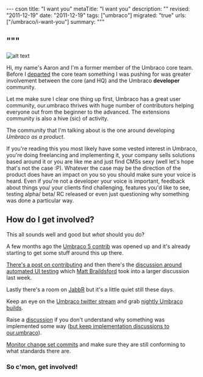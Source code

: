 --- cson
title: "I want you"
metaTitle: "I want you"
description: ""
revised: "2011-12-19"
date: "2011-12-19"
tags: ["umbraco"]
migrated: "true"
urls: ["/umbraco/i-want-you"]
summary: """

"""
---
![alt text][1]

Hi, my name's Aaron and I'm a former member of the Umbraco core team. Before I [departed][2] the core team something I was pushing for was greater involvement between the core (and HQ) and the Umbraco **developer** community.

Let me make sure I clear one thing up first, Umbraco has a great user community, our.umbraco thrives with huge number of contributors helping everyone out from the beginner to the advanced. The extensions community is also a hive (sic) of activity.

The community that I'm talking about is the one around developing *Umbraco as a product*.

If you're reading this you most likely have some vested interest in Umbraco, you're  doing freelancing and implementing it, your company sells solutions based around it or you are like me and just find CMSs sexy (well let's hope that's not the case :P). Whatever the case may be the direction of the product does have an impact on you so you should make sure your voice is heard. Even if you're not a developer your voice is important, feedback about things you/ your clients find challenging, features you'd like to see, testing alpha/ beta/ RC released or even just questioning why something was done a particular way.

## How do I get involved?

This all sounds well and good but *what* should you do?

A few months ago the [Umbraco 5 contrib][3] was opened up and it's already starting to get some stuff around this up there.

[There's a post on contributing][4] and then there's the [discussion around automated UI testing][5] which [Matt Braildsford][6] took into a larger discussion last week.

Lastly there's a room on [JabbR][7] but it's a little quiet still these days.

Keep an eye on the [Umbraco twitter stream][8] and grab [nightly Umbraco builds][9].

Raise a [discussion][10] if you don't understand why something was implemented some way ([but keep implementation discussions to our.umbraco][11]).

[Monitor change set commits][12] and make sure they are still conforming to what standards there are.

### So c'mon, get involved!


  [1]: http://www.aaron-powell.com/get/i-want-you.jpg "I want you"
  [2]: http://www.aaron-powell.com/umbraco/so-long-and-thanks-for-all-the-fish
  [3]: http://umbraco5contrib.codeplex.com/
  [4]: http://umbraco5contrib.codeplex.com/discussions/279569
  [5]: http://umbraco5contrib.codeplex.com/discussions/279728
  [6]: http://blog.mattbrailsford.com/
  [7]: http://uchat.mattbrailsford.com/
  [8]: http://twitter.com/#!/search/%23Umbraco
  [9]: http://nightly.umbraco.org/
  [10]: http://umbraco5contrib.codeplex.com/discussions
  [11]: http://our.umbraco.org/
  [12]: http://umbraco.codeplex.com/SourceControl/list/changesets